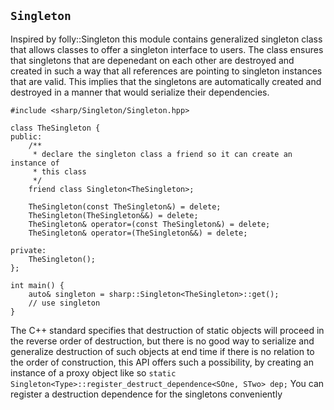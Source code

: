`Singleton`
-----------

Inspired by folly::Singleton this module contains generalized singleton class
that allows classes to offer a singleton interface to users.  The class
ensures that singletons that are depenedant on each other are destroyed and
created in such a way that all references are pointing to singleton instances
that are valid.  This implies that the singletons are automatically created
and destroyed in a manner that would serialize their dependencies.

```
#include <sharp/Singleton/Singleton.hpp>

class TheSingleton {
public:
    /**
     * declare the singleton class a friend so it can create an instance of
     * this class
     */
    friend class Singleton<TheSingleton>;

    TheSingleton(const TheSingleton&) = delete;
    TheSingleton(TheSingleton&&) = delete;
    TheSingleton& operator=(const TheSingleton&) = delete;
    TheSingleton& operator=(TheSingleton&&) = delete;

private:
    TheSingleton();
};

int main() {
    auto& singleton = sharp::Singleton<TheSingleton>::get();
    // use singleton
}
```

The C++ standard specifies that destruction of static objects will proceed in
the reverse order of destruction, but there is no good way to serialize and
generalize destruction of such objects at end time if there is no relation to
the order of construction,  this API offers such a possibility, by creating an
instance of a proxy object like so
`static Singleton<Type>::register_destruct_dependence<SOne, STwo> dep;` You
can register a destruction dependence for the singletons conveniently
